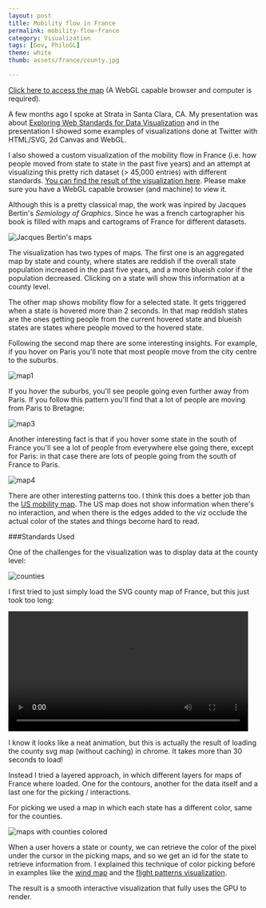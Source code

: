 ```yaml
---
layout: post
title: Mobility flow in France
permalink: mobility-flow-france
category: Visualization
tags: [Gov, PhiloGL]
theme: white
thumb: assets/france/county.jpg

---
```


[Click here to access the map](http://philogb.github.io/france/) (A WebGL capable browser and computer
is required).

A few months ago I spoke at Strata in Santa Clara, CA. My
presentation was about [Exploring Web Standards for Data
Visualization](http://strata.oreilly.com/2013/01/exploring-web-standards-for-high-data-density-visualizations.html) and in the presentation I showed some examples of
visualizations done at Twitter with HTML/SVG, 2d Canvas and WebGL.

I also showed a custom visualization of the mobility flow in France
(i.e. how people moved from state to state in the past five years) and
an attempt at visualizing this pretty rich dataset (> 45,000 entries) with
different standards. [You can find the result of the visualization
here](http://philogb.github.io/france). Please make sure you have a WebGL capable browser (and machine)
to view it.

Although this is a pretty classical map, the work was inpired by Jacques
Bertin's *Semiology of Graphics*. Since he was a french cartographer his
book is filled with maps and cartograms of France for different
datasets.

![Jacques Bertin's maps](/assets/france/bertin.png)

The visualization has two types of maps. The first one is an aggregated
map by state and county, where states are reddish if the overall state
population increased in the past five years, and a more blueish color if
the population decreased. Clicking on a state will show this information
at a county level.

The other map shows mobility flow for a selected state. It gets triggered when a state is hovered more than 2 seconds. In that map reddish states are the ones getting people from the current hovered state and blueish states are states where people moved to the hovered state.

Following the second map there are some interesting insights. For
example, if you hover on Paris you'll note that most people move from
the city centre to the suburbs.

![map1](/assets/france/1.png)

If you hover the suburbs, you'll see
people going even further away from Paris. If you follow this pattern
you'll find that a lot of people are moving from Paris to Bretagne:

![map3](/assets/france/3.png)

Another interesting fact is that if you hover some state in the south of
France you'll see a lot of people from everywhere else going there,
except for Paris: in that case there are lots of people going from the
south of France to Paris.

![map4](/assets/france/4.png)

There are other interesting patterns too.
I think this does a better job than the [US mobility map](http://www.forbes.com/special-report/2011/migration.html). The US map
does not show information when there's no interaction, and when there is
the edges added to the viz occlude the actual color of the states and
things become hard to read.

###Standards Used

One of the challenges for the visualization was to display data at the county level:

![counties](/assets/france/county.png)

I first tried to just simply load the SVG county map of France, but this
just took too long:

<video controls="true" width="480">
  <source src="/assets/france/france-svg.mp4" type='video/mp4; codecs="avc1.42E01E, mp4a.40.2"' />
  <source src="/assets/france/france-svg.webm" />
</video>

I know it looks like a neat animation, but this is actually the result
of loading the county svg map (without caching) in chrome. It takes more
than 30 seconds to load!

Instead I tried a layered approach, in which different layers for maps
of France where loaded. One for the contours, another for the data
itself and a last one for the picking / interactions.

For picking we used a map in which each state has a different color,
same for the counties.

![maps with counties colored](/assets/france/counties.png)

When a user hovers a state or county, we can retrieve the color of
the pixel under the cursor in the picking maps, and so we get an id for
the state to retrieve information from. I explained this technique of
color picking before in examples like the [wind map](/blog/2012/02/27/wind-motion-patterns/) and
the [flight patterns visualization](http://www.senchalabs.org/philogl/PhiloGL/examples/worldFlights/).

The result is a smooth interactive visualization that fully uses the
GPU to render.


